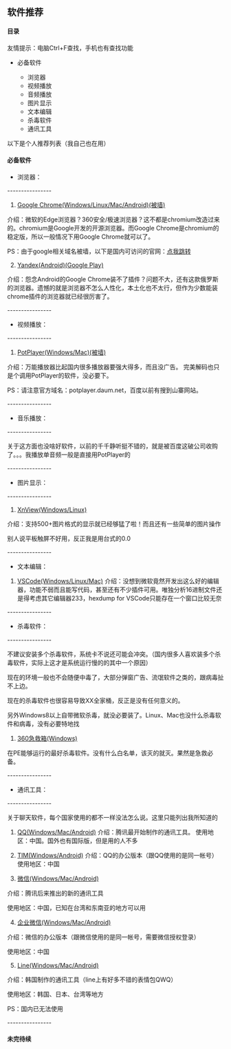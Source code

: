 ## 软件推荐 ##
#### 目录 ####
友情提示：电脑Ctrl+F查找，手机也有查找功能

* 必备软件

    * 浏览器
    * 视频播放
    * 音频播放
    * 图片显示
    * 文本编辑
    * 杀毒软件
    * 通讯工具

以下是个人推荐列表（我自己也在用）

#### 必备软件 ####

* 浏览器：

\-\-\-\-\-\-\-\-\-\-\-\-\-\-\-\-

1. [Google Chrome(Windows/Linux/Mac/Android)(被墙)](https://www.google.com/chrome/)
 
介绍：微软的Edge浏览器？360安全/极速浏览器？这不都是chromium改造过来的。chromium是Google开发的开源浏览器。而Google Chrome是chromium的稳定版，所以一般情况下用Google Chrome就可以了。

PS：由于google相关域名被墙，以下是国内可访问的官网：[点我跳转](https://www.google.cn/intl/zh-CN/chrome/)

2. [Yandex(Android)(Google Play)](https://play.google.com/store/apps/details?id=com.yandex.browser)

介绍：怨念Android的Google Chrome装不了插件？问题不大，还有这款俄罗斯的浏览器。遗憾的就是浏览器不怎么人性化，本土化也不太行，但作为少数能装chrome插件的浏览器就已经很厉害了。

\-\-\-\-\-\-\-\-\-\-\-\-\-\-\-\-

* 视频播放：

\-\-\-\-\-\-\-\-\-\-\-\-\-\-\-\-

1. [PotPlayer(Windows/Mac)(被墙)](https://potplayer.daum.net)

介绍：万能播放器比起国内很多播放器要强大得多，而且没广告。
完美解码也只是个调用PotPlayer的软件，没必要下。

PS：请注意官方域名：potplayer.daum.net，百度以前有搜到山寨网站。

\-\-\-\-\-\-\-\-\-\-\-\-\-\-\-\-

* 音乐播放：

\-\-\-\-\-\-\-\-\-\-\-\-\-\-\-\-

关于这方面也没啥好软件，以前的千千静听挺不错的，就是被百度这破公司收购了。。。我播放单音频一般是直接用PotPlayer的

\-\-\-\-\-\-\-\-\-\-\-\-\-\-\-\-

* 图片显示：

\-\-\-\-\-\-\-\-\-\-\-\-\-\-\-\-

1. [XnView(Windows/Linux)](https://www.xnview.com/en/)

介绍：支持500+图片格式的显示就已经够猛了啦！而且还有一些简单的图片操作

别人说平板触屏不好用，反正我是用台式的0.0

\-\-\-\-\-\-\-\-\-\-\-\-\-\-\-\-

* 文本编辑：

1. [VSCode(Windows/Linux/Mac)](https://code.visualstudio.com/)
介绍：没想到微软竟然开发出这么好的编辑器，功能不弱而且能写代码，甚至还有不少插件可用。唯独分析16进制文件还是得考虑其它编辑器233，hexdump for VSCode只能存在一个窗口比较无奈

\-\-\-\-\-\-\-\-\-\-\-\-\-\-\-\-

* 杀毒软件：

\-\-\-\-\-\-\-\-\-\-\-\-\-\-\-\-

不建议安装多个杀毒软件，系统卡不说还可能会冲突。（国内很多人喜欢装多个杀毒软件，实际上这才是系统运行慢的的其中一个原因）

现在的环境一般也不会随便中毒了，大部分弹窗广告、流氓软件之类的，跟病毒扯不上边。

现在的杀毒软件也很容易导致XX全家桶，反正是没有任何意义的。

另外Windows8以上自带微软杀毒，就没必要装了。Linux、Mac也没什么杀毒软件和病毒，没有必要特地找

1. [360急救箱(Windows)](http://weishi.360.cn/jijiuxiang/index.html)

在PE能够运行的最好杀毒软件。没有什么白名单，该灭的就灭。果然是急救必备。

\-\-\-\-\-\-\-\-\-\-\-\-\-\-\-\-

* 通讯工具：

\-\-\-\-\-\-\-\-\-\-\-\-\-\-\-\-

关于聊天软件，每个国家使用的都不一样没法怎么说。这里只能列出我所知道的

1. [QQ(Windows/Mac/Android)](https://im.qq.com)
介绍：腾讯最开始制作的通讯工具。
使用地区：中国。国外也有国际版，但是用的人不多

2. [TIM(Windows/Android)](https://office.qq.com)
介绍：QQ的办公版本（跟QQ使用的是同一帐号）
使用地区：中国

3. [微信(Windows/Mac/Android)](https://weixin.qq.com/)

介绍：腾讯后来推出的新的通讯工具

使用地区：中国，已知在台湾和东南亚的地方可以用

4. [企业微信(Windows/Mac/Android)](https://work.weixin.qq.com/)

介绍：微信的办公版本（跟微信使用的是同一帐号，需要微信授权登录）

使用地区：中国

5. [Line(Windows/Mac/Android)](https://line.me/)
 
介绍：韩国制作的通讯工具（line上有好多不错的表情包QWQ）

使用地区：韩国、日本、台湾等地方

PS：国内已无法使用

\-\-\-\-\-\-\-\-\-\-\-\-\-\-\-\-

#### 未完待续 ####